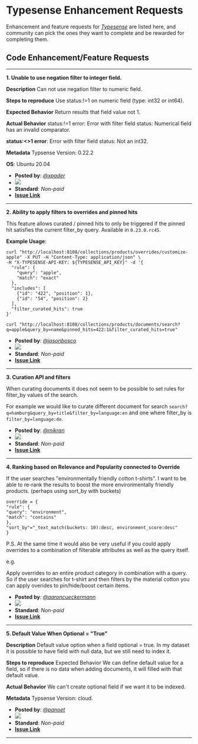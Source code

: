 # Typesense Enhancement Requests

Enhancement and feature requests for *[Typesense](https://typesense.org/)* are listed here, and community can pick the ones they want to complete and be rewarded for completing them.

## Code Enhancement/Feature Requests
---

**1. Unable to use negation filter to integer field.**


**Description**
Can not use negation filter to numeric field.

**Steps to reproduce**
Use status:!=1 on numeric field (type: int32 or int64).

**Expected Behavior**
Return results that field value not 1.

**Actual Behavior**
status:!=1 error:
Error with filter field status: Numerical field has an invalid comparator.

**status:<>1 error**:
Error with filter field status: Not an int32.

**Metadata**
Typsense Version:
0.22.2

**OS**:
Ubuntu 20.04

  - **Posted by**: *[@xpader](https://github.com/xpader)*
  - <img src="https://img.shields.io/endpoint?url=https%3A%2F%2Faviyel-request-board.herokuapp.com%2Ftypesense%2F576">
  - **Standard**: *Non-paid*
  - **[Issue Link](https://github.com/typesense/typesense/issues/576)**

---

**2. Ability to apply filters to overrides and pinned hits**

This feature allows curated / pinned hits to only be triggered if the pinned hit satisfies the current filter_by query. Available in `0.23.0.rc45`.

**Example Usage**:

```
curl "http://localhost:8108/collections/products/overrides/customize-apple" -X PUT -H "Content-Type: application/json" \
-H "X-TYPESENSE-API-KEY: ${TYPESENSE_API_KEY}" -d '{
  "rule": {
    "query": "apple",
    "match": "exact"
  },
  "includes": [
    {"id": "422", "position": 1},
    {"id": "54", "position": 2}
  ],
  "filter_curated_hits": true
}'
```
```
curl "http://localhost:8108/collections/products/documents/search?q=apple&query_by=name&pinned_hits=422:1&filter_curated_hits=true"
```
 - **Posted by**: *[@jasonbosco](https://github.com/jasonbosco)*
 - <img src="https://img.shields.io/endpoint?url=https%3A%2F%2Faviyel-request-board.herokuapp.com%2Ftypesense%2F549">
 - **Standard**: *Non-paid*
 - **[Issue Link](https://github.com/typesense/typesense/issues/549)**

---

**3. Curation API and filters**

When curating documents it does not seem to be possible to set rules for filter_by values of the search.

For example we would like to curate different document for search `search?q=hamburg&query_by=title&filter_by=language:en` and one where filter_by is `filter_by=language:de`.
 
 - **Posted by**: *[@mikran](https://github.com/mikran)*
 - <img src="https://img.shields.io/endpoint?url=https%3A%2F%2Faviyel-request-board.herokuapp.com%2Ftypesense%2F536">
 - **Standard**: *Non-paid*
 - **[Issue Link](https://github.com/typesense/typesense/issues/536)**

---

**4. Ranking based on Relevance and Popularity connected to Override**

 
If the user searches "environmentally friendly cotton t-shirts". I want to be able to re-rank the results to boost the more environmentally friendly products. (perhaps using sort_by with buckets)
```
override = {
"rule": {
"query": "environment",
"match": "contains"
},
"sort_by"="_text_match(buckets: 10):desc, environment_score:desc"
}
```
P.S.
At the same time it would also be very useful if you could apply overrides to a combination of filterable attributes as well as the query itself.

e.g.

Apply overrides to an entire product category in combination with a query. So if the user searches for t-shirt and then filters by the material cotton you can apply overides to pin/hide/boost certain items.
 
 - **Posted by**: *[@aaroncueckermann](https://github.com/aaroncueckermann)*
 - <img src="https://img.shields.io/endpoint?url=https%3A%2F%2Faviyel-request-board.herokuapp.com%2Ftypesense%2F525">
 - **Standard**: *Non-paid*
 - **[Issue Link](https://github.com/typesense/typesense/issues/525)**

---

**5. Default Value When Optional = "True"**


**Description**
Default value option when a field optional = true. In my dataset it is possible to have field with null data, but we still need to index it.

**Steps to reproduce**
Expected Behavior
We can define default value for a field, so if there is no data when adding documents, it will filled with that default value.

**Actual Behavior**
We can't create optional field if we want it to be indexed.

**Metadata**
Typsense Version: cloud.
 
 - **Posted by**: *[@panoet](https://github.com/panoet)*
 - <img src="https://img.shields.io/endpoint?url=https%3A%2F%2Faviyel-request-board.herokuapp.com%2Ftypesense%2F346">
 - **Standard**: *Non-paid*
 - **[Issue Link](https://github.com/typesense/typesense/issues/346)**

---

